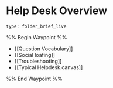 # Help Desk Overview
 
```ccard
type: folder_brief_live
```
 
%% Begin Waypoint %%
- [[Question Vocabulary]]
- [[Social loafing]]
- [[Troubleshooting]]
- [[Typical Helpdesk.canvas]]

%% End Waypoint %%